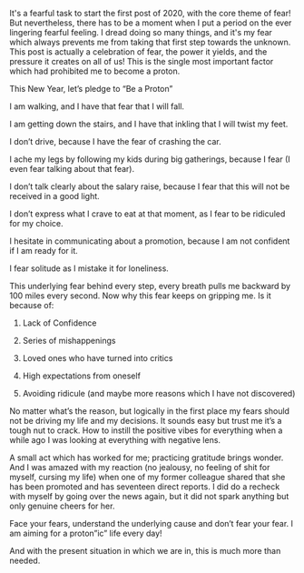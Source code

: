 It's a fearful task to start the first post of 2020, with the core theme of fear! But nevertheless, there has to be a moment when I put a period on the ever lingering fearful feeling. I dread doing so many things, and it's my fear which always prevents me from taking that first step towards the unknown. This post is actually a celebration of fear, the power it yields, and the pressure it creates on all of us! This is the single most important factor which had prohibited me to become a proton.

This New Year, let’s pledge to “Be a Proton”

I am walking, and I have that fear that I will fall.

I am getting down the stairs, and I have that inkling that I will twist my feet.

I don’t drive, because I have the fear of crashing the car.

I ache my legs by following my kids during big gatherings, because I fear (I even fear talking about that fear).

I don’t talk clearly about the salary raise, because I fear that this will not be received in a good light.

I don’t express what I crave to eat at that moment, as I fear to be ridiculed for my choice.

I hesitate in communicating about a promotion, because I am not confident if I am ready for it.

I fear solitude as I mistake it for loneliness.

This underlying fear behind every step, every breath pulls me backward by 100 miles every second. Now why this fear keeps on gripping me. Is it because of:

1. Lack of Confidence

2. Series of mishappenings

3. Loved ones who have turned into critics

4. High expectations from oneself

5. Avoiding ridicule (and maybe more reasons which I have not discovered)

No matter what’s the reason, but logically in the first place my fears should not be driving my life and my decisions. It sounds easy but trust me it’s a tough nut to crack. How to instill the positive vibes for everything when a while ago I was looking at everything with negative lens. 

A small act which has worked for me; practicing gratitude brings wonder. And I was amazed with my reaction (no jealousy, no feeling of shit for myself, cursing my life) when one of my former colleague shared that she has been promoted and has seventeen direct reports. I did do a recheck with myself by going over the news again, but it did not spark anything but only genuine cheers for her.

Face your fears, understand the underlying cause and don’t fear your fear. I am aiming for a proton”ic” life every day!

And with the present situation in which we are in, this is much more than needed.
